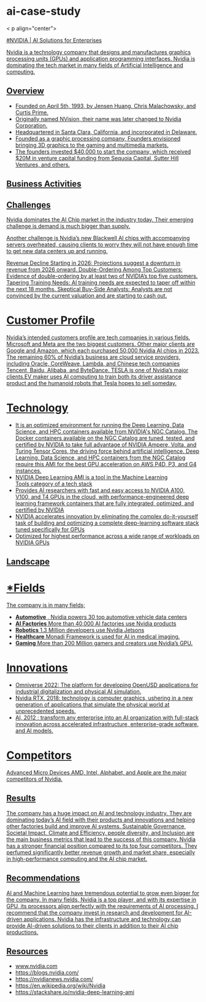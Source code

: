 # ai-case-study
< p align="center">
<a href="https://www.google.com/imgres?q=nvidia&imgurl=https%3A%2F%2Fwww.nvidia.com%2Fcontent%2FnvidiaGDC%2Fus%2Fen_US%2Fabout-nvidia%2Flegal-info%2Flogo-brand-usage%2F_jcr_content%2Froot%2Fresponsivegrid%2Fnv_container_392921705%2Fnv_container_412055486%2Fnv_image.coreimg.100.1070.png%2F1703060329095%2Fnvidia-logo-horz.png&imgrefurl=https%3A%2F%2Fwww.nvidia.com%2Fen-us%2Fabout-nvidia%2Flegal-info%2Flogo-brand-usage%2F&docid=K1gbMi6tKl81mM&tbnid=z8WseUADs_eRSM&vet=12ahUKEwiUpt-OpJyKAxVMD1kFHa2gO7MQM3oECB0QAA..i&w=1070&h=601&hcb=2&ved=2ahUKEwiUpt-OpJyKAxVMD1kFHa2gO7MQM3oECB0QAA">

#NVIDIA | AI Solutions for Enterprises

Nvidia is a technology company that designs and manufactures graphics processing units (GPUs) and application programming interfaces. Nvidia is dominating the tech market in many fields of Artificial Intelligence and computing. 

## Overview

- Founded on April 5th, 1993, by Jensen Huang, Chris Malachowsky, and Curtis Prime.
- Originally named NVision, their name was later changed to Nvidia Corporation.
- Headquartered in Santa Clara, California, and incorporated in Delaware.
- Founded as a graphic processing company, Founders envisioned bringing 3D graphics to the gaming and multimedia markets.
- The founders invested $40,000 to start the company, which received $20M in venture capital funding from Sequoia Capital, Sutter Hill Ventures, and others.


## Business Activities

## Challenges

Nvidia dominates the AI Chip market in the industry today. Their emerging challenge is demand is much bigger than supply. 

Another challenge is Nvidia’s new Blackwell AI chips with accompanying servers overheated, causing clients to worry they will not have enough time to get new data centers up and running.

Revenue Decline Starting in 2026: Projections suggest a downturn in revenue from 2026 onward.
Double-Ordering Among Top Customers: Evidence of double-ordering by at least two of NVIDIA’s top five customers.
Tapering Training Needs: AI training needs are expected to taper off within the next 18 months.
Skeptical Buy-Side Analysts: Analysts are not convinced by the current valuation and are starting to cash out.



# Customer Profile 

Nvidia’s intended customers profile are tech companies in various fields.
Microsoft and Meta are the two biggest customers. Other major clients are Google and Amazon, which each purchased 50,000 Nvidia AI chips in 2023.
The remaining 60% of Nvidia’s business are cloud service providers, including Oracle, CoreWeave, Lambda, and Chinese tech companies Tencent, Baidu, Alibaba, and ByteDance. 
TESLA is one of Nvidia’s major clients.EV maker uses AI computing to train both its driver assistance product and the humanoid robots that Tesla hopes to sell someday.



# Technology

- It is an optimized environment for running the Deep Learning, Data Science, and HPC containers available from NVIDIA's NGC Catalog. The Docker containers available on the NGC Catalog are tuned, tested, and certified by NVIDIA to take full advantage of NVIDIA Ampere, Volta, and Turing Tensor Cores, the driving force behind artificial intelligence. Deep Learning, Data Science, and HPC containers from the NGC Catalog require this AMI for the best GPU acceleration on AWS P4D, P3, and G4 instances.
- NVIDIA Deep Learning AMI is a tool in the Machine Learning Tools category of a tech stack
- Provides AI researchers with fast and easy access to NVIDIA A100, V100, and T4 GPUs in the cloud, with performance-engineered deep learning framework containers that are fully integrated, optimized, and certified by NVIDIA
- NVIDIA accelerates innovation by eliminating the complex do-it-yourself task of building and optimizing a complete deep-learning software stack tuned specifically for GPUs
- Optimized for highest performance across a wide range of workloads on NVIDIA GPUs


## Landscape

# *Fields

The company is in many fields; 
- **Automotive** , Nvidia powers 30 top automotive vehicle data centers
- **AI Factories** More than 40,000 AI factories use Nvidia products
- **Robotics** 1.3 Million developers use Nvidia Jetsons
- **Healthcare** Monadi Framework is used for AI in medical imaging.
- **Gaming** More than 200 Million gamers and creators use Nvidia’s GPU.


# Innovations

* Omniverse 2022: The platform for developing OpenUSD applications for industrial digitalization and physical AI simulation.
* Nvidia RTX, 2018: technology is computer graphics, ushering in a new generation of applications that simulate the physical world at unprecedented speeds.
* AI, 2012 : transform any enterprise into an AI organization with full-stack innovation across accelerated infrastructure, enterprise-grade software, and AI models.

# Competitors

Advanced Micro Devices AMD, Intel, Alphabet, and Apple are the major competitors of Nvidia. 



## Results
The company has a huge impact on AI and technology industry. They are dominating today’s AI field with their products and innovations and helping other factories build and improve AI systems.
Sustainable Governance, Societal Impact, Climate and Efficiency, people diversity, and Inclusion are the main business metrics that lead to the success of this company.
Nvidia has a stronger financial position compared to its top four competitors. They perfumed significantly better revenue growth and market share, especially in high-performance computing and the AI chip market.


## Recommendations

AI and Machine Learning have tremendous potential to grow even bigger for the company. In many fields, Nvidia is a top player, and with its expertise in GPU, its processors align perfectly with the requirements of AI  processing. I recommend that the company invest in research and development for AI-driven applications.
Nvidia has the infrastructure and technology can provide AI-driven solutions to their clients in addition to their AI chip productions.


## Resources

- www.nvidia.com
- https://blogs.nvidia.com/
- https://nvidianews.nvidia.com/
- https://en.wikipedia.org/wiki/Nvidia
- https://stackshare.io/nvidia-deep-learning-ami
